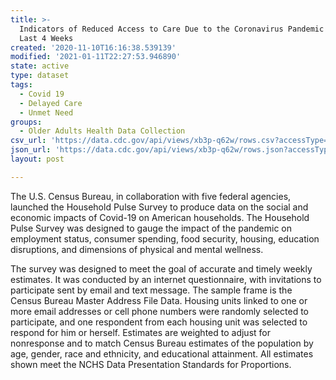 ```yaml
---
title: >-
  Indicators of Reduced Access to Care Due to the Coronavirus Pandemic During
  Last 4 Weeks
created: '2020-11-10T16:16:38.539139'
modified: '2021-01-11T22:27:53.946890'
state: active
type: dataset
tags:
  - Covid 19
  - Delayed Care
  - Unmet Need
groups:
  - Older Adults Health Data Collection
csv_url: 'https://data.cdc.gov/api/views/xb3p-q62w/rows.csv?accessType=DOWNLOAD'
json_url: 'https://data.cdc.gov/api/views/xb3p-q62w/rows.json?accessType=DOWNLOAD'
layout: post

---
```

<p>The U.S. Census Bureau, in collaboration with five federal agencies, launched the Household Pulse Survey to produce data on the social and economic impacts of Covid-19 on American households.  The Household Pulse Survey was designed to gauge the impact of the pandemic on employment status, consumer spending, food security, housing, education disruptions, and dimensions of physical and mental wellness.</p>
<p>The survey was designed to meet the goal of accurate and timely weekly estimates. It was conducted by an internet questionnaire, with invitations to participate sent by email and text message. The sample frame is the Census Bureau Master Address File Data. Housing units linked to one or more email addresses or cell phone numbers were randomly selected to participate, and one respondent from each housing unit was selected to respond for him or herself. Estimates are weighted to adjust for nonresponse and to match Census Bureau estimates of the population by age, gender, race and ethnicity, and educational attainment. All estimates shown meet the NCHS Data Presentation Standards for Proportions.</p>

